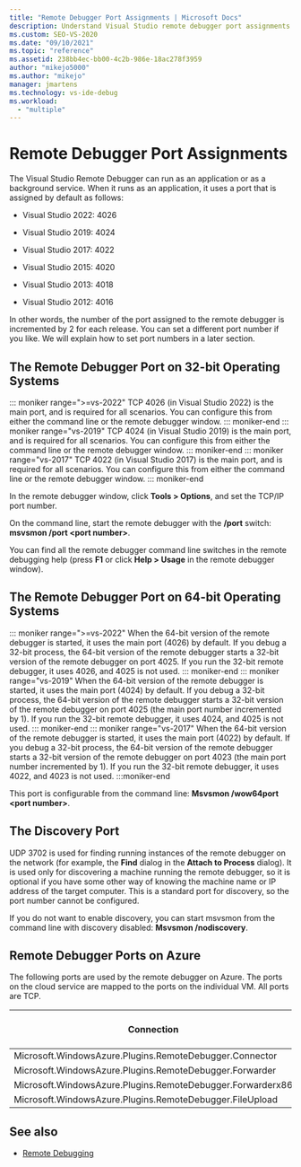 ```yaml
---
title: "Remote Debugger Port Assignments | Microsoft Docs"
description: Understand Visual Studio remote debugger port assignments on 32-bit operating systems, 64-bit operating systems, and Azure. Learn about the discovery port.
ms.custom: SEO-VS-2020
ms.date: "09/10/2021"
ms.topic: "reference"
ms.assetid: 238bb4ec-bb00-4c2b-986e-18ac278f3959
author: "mikejo5000"
ms.author: "mikejo"
manager: jmartens
ms.technology: vs-ide-debug
ms.workload:
  - "multiple"
---
```

# Remote Debugger Port Assignments
The Visual Studio Remote Debugger can run as an application or as a background service. When it runs as an application, it uses a port that is assigned by default as follows:

- Visual Studio 2022: 4026

- Visual Studio 2019: 4024

- Visual Studio 2017: 4022

- Visual Studio 2015: 4020

- Visual Studio 2013: 4018

- Visual Studio 2012: 4016

In other words, the number of the port assigned to the remote debugger is incremented by 2 for each release. You can set a different port number if you like. We will explain how to set port numbers in a later section.

## The Remote Debugger Port on 32-bit Operating Systems

::: moniker range=">=vs-2022"
 TCP 4026 (in Visual Studio 2022) is the main port, and is required for all scenarios. You can configure this from either the command line or the remote debugger window.
::: moniker-end
::: moniker range="vs-2019"
 TCP 4024 (in Visual Studio 2019) is the main port, and is required for all scenarios. You can configure this from either the command line or the remote debugger window.
::: moniker-end
::: moniker range="vs-2017"
 TCP 4022 (in Visual Studio 2017) is the main port, and is required for all scenarios. You can configure this from either the command line or the remote debugger window.
::: moniker-end

 In the remote debugger window, click **Tools > Options**, and set the TCP/IP port number.

 On the command line, start the remote debugger with the **/port** switch: **msvsmon /port \<port number>**.

 You can find all the remote debugger command line switches in the remote debugging help (press **F1** or click **Help > Usage** in the remote debugger window).

## The Remote Debugger Port on 64-bit Operating Systems
::: moniker range=">=vs-2022"
 When the 64-bit version of the remote debugger is started, it uses the main port (4026) by default.  If you debug a 32-bit process, the 64-bit version of the remote debugger starts a 32-bit version of the remote debugger on port 4025. If you run the 32-bit remote debugger, it uses 4026, and 4025 is not used.
::: moniker-end
::: moniker range="vs-2019"
 When the 64-bit version of the remote debugger is started, it uses the main port (4024) by default.  If you debug a 32-bit process, the 64-bit version of the remote debugger starts a 32-bit version of the remote debugger on port 4025 (the main port number incremented by 1). If you run the 32-bit remote debugger, it uses 4024, and 4025 is not used.
::: moniker-end
::: moniker range="vs-2017"
 When the 64-bit version of the remote debugger is started, it uses the main port (4022) by default.  If you debug a 32-bit process, the 64-bit version of the remote debugger starts a 32-bit version of the remote debugger on port 4023 (the main port number incremented by 1). If you run the 32-bit remote debugger, it uses 4022, and 4023 is not used.
:::moniker-end

 This port is configurable from the command line: **Msvsmon /wow64port \<port number>**.

## The Discovery Port
 UDP 3702 is used for finding running instances of the remote debugger on the network (for example, the **Find** dialog in the **Attach to Process** dialog). It is used only for discovering a machine running the remote debugger, so it is  optional if you have some other way of knowing the machine name or IP address of the target computer. This is a standard port for discovery, so the port number cannot be configured.

 If you do not want to enable discovery, you can start msvsmon from the command line with discovery disabled:  **Msvsmon /nodiscovery**.

## Remote Debugger Ports on Azure
 The following ports are used by the remote debugger on Azure. The ports on the cloud service are mapped to the ports on the individual VM. All ports are TCP.

|Connection|Port on Cloud Service|Port on VM|
|-|-|-|
|Microsoft.WindowsAzure.Plugins.RemoteDebugger.Connector|30400|30398|
|Microsoft.WindowsAzure.Plugins.RemoteDebugger.Forwarder|31400|31398|
|Microsoft.WindowsAzure.Plugins.RemoteDebugger.Forwarderx86|31401|31399|
|Microsoft.WindowsAzure.Plugins.RemoteDebugger.FileUpload|32400|32398|

## See also
- [Remote Debugging](../debugger/remote-debugging.md)
